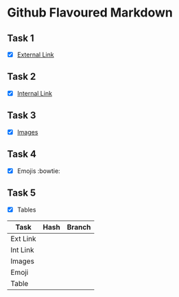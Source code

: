 # Github Flavoured Markdown


## Task 1
- [x] [External Link](https://help.github.com/en/) 



## Task 2
- [x] [Internal Link](./images/)



## Task 3
- [x] [Images](./images/pic1.png)



## Task 4
- [x] Emojis :bowtie:



## Task 5
- [x] Tables

| Task        | Hash     | Branch       |
|-------------|----------|--------------|
| Ext Link    |          |              |
| Int Link    |          |              |
| Images      |          |              |
| Emoji       |          |              |
| Table       |          |              |
